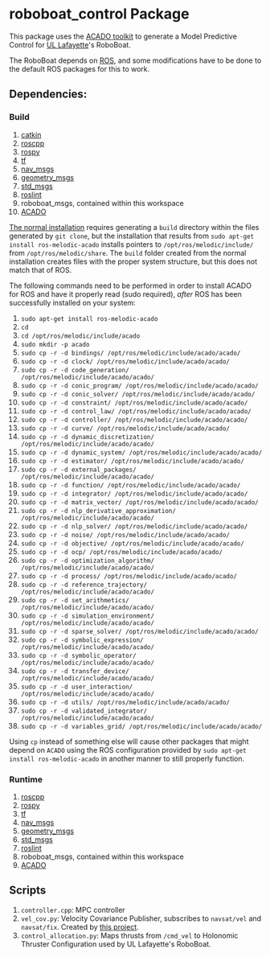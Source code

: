 # roboboat_control Package

This package uses the [ACADO toolkit](https://acado.github.io/) to generate a Model Predictive Control for [UL Lafayette](https://www.louisiana.edu)'s RoboBoat.

The RoboBoat depends on [ROS](http://wiki.ros.org/), and some modifications have to be done to the default ROS packages for this to work. 

## Dependencies:

### Build
1. [catkin](wiki.ros.org/catkin?distro=melodic)
2. [roscpp](http://wiki.ros.org/roscpp)
3. [rospy](wiki.ros.org/rospy/)
4. [tf](http://wiki.ros.org/tf)
5. [nav_msgs](http://wiki.ros.org/nav_msgs)
6. [geometry_msgs](http://wiki.ros.org/geometry_msgs)
7. [std_msgs](http://wiki.ros.org/std_msgs)
8. [roslint](http://wiki.ros.org/roslint)
9. roboboat_msgs, contained within this workspace
10. [ACADO](http://wiki.ros.org/acado)

 [The normal installation](http://acado.github.io/using_cmake_unix_common.html) requires generating a `build` directory within the files generated by `git clone`, but the installation that results from `sudo apt-get install ros-melodic-acado` installs pointers to `/opt/ros/melodic/include/` from `/opt/ros/melodic/share`. The `build` folder created from the normal installation creates files with the proper system structure, but this does not match that of ROS.

 The following commands need to be performed in order to install ACADO for ROS and have it properly read (sudo required), *after* ROS has been successfully installed on your system:

1. `sudo apt-get install ros-melodic-acado`
2. `cd`
3. `cd /opt/ros/melodic/include/acado`
4. `sudo mkdir -p acado`
5. `sudo cp -r -d bindings/ /opt/ros/melodic/include/acado/acado/`
6. `sudo cp -r -d clock/ /opt/ros/melodic/include/acado/acado/`
7. `sudo cp -r -d code_generation/ /opt/ros/melodic/include/acado/acado/`
8. `sudo cp -r -d conic_program/ /opt/ros/melodic/include/acado/acado/`
9. `sudo cp -r -d conic_solver/ /opt/ros/melodic/include/acado/acado/`
10. `sudo cp -r -d constraint/ /opt/ros/melodic/include/acado/acado/`
11. `sudo cp -r -d control_law/ /opt/ros/melodic/include/acado/acado/`
12. `sudo cp -r -d controller/ /opt/ros/melodic/include/acado/acado/`
13. `sudo cp -r -d curve/ /opt/ros/melodic/include/acado/acado/`
14. `sudo cp -r -d dynamic_discretization/ /opt/ros/melodic/include/acado/acado/`
15. `sudo cp -r -d dynamic_system/ /opt/ros/melodic/include/acado/acado/`
16. `sudo cp -r -d estimator/ /opt/ros/melodic/include/acado/acado/`
17. `sudo cp -r -d external_packages/ /opt/ros/melodic/include/acado/acado/`
18. `sudo cp -r -d function/ /opt/ros/melodic/include/acado/acado/`
19. `sudo cp -r -d integrator/ /opt/ros/melodic/include/acado/acado/`
20. `sudo cp -r -d matrix_vector/ /opt/ros/melodic/include/acado/acado/`
21. `sudo cp -r -d nlp_derivative_approximation/ /opt/ros/melodic/include/acado/acado/`
22. `sudo cp -r -d nlp_solver/ /opt/ros/melodic/include/acado/acado/`
23. `sudo cp -r -d noise/ /opt/ros/melodic/include/acado/acado/`
24. `sudo cp -r -d objective/ /opt/ros/melodic/include/acado/acado/`
25. `sudo cp -r -d ocp/ /opt/ros/melodic/include/acado/acado/`
26. `sudo cp -r -d optimization_algorithm/ /opt/ros/melodic/include/acado/acado/`
27. `sudo cp -r -d process/ /opt/ros/melodic/include/acado/acado/`
28. `sudo cp -r -d reference_trajectory/ /opt/ros/melodic/include/acado/acado/`
29. `sudo cp -r -d set_arithmetics/ /opt/ros/melodic/include/acado/acado/`
30. `sudo cp -r -d simulation_environment/ /opt/ros/melodic/include/acado/acado/`
31. `sudo cp -r -d sparse_solver/ /opt/ros/melodic/include/acado/acado/`
32. `sudo cp -r -d symbolic_expression/ /opt/ros/melodic/include/acado/acado/`
33. `sudo cp -r -d symbolic_operator/ /opt/ros/melodic/include/acado/acado/`
34. `sudo cp -r -d transfer_device/ /opt/ros/melodic/include/acado/acado/`
35. `sudo cp -r -d user_interaction/ /opt/ros/melodic/include/acado/acado/`
36. `sudo cp -r -d utils/ /opt/ros/melodic/include/acado/acado/`
37. `sudo cp -r -d validated_integrator/ /opt/ros/melodic/include/acado/acado/`
38. `sudo cp -r -d variables_grid/ /opt/ros/melodic/include/acado/acado/`

Using `cp` instead of something else will cause other packages that might depend on `ACADO` using the ROS configuration provided by `sudo apt-get install ros-melodic-acado` in another manner to still properly function.

### Runtime
1. [roscpp](http://wiki.ros.org/roscpp)
2. [rospy](wiki.ros.org/rospy/)
3. [tf](http://wiki.ros.org/tf)
4. [nav_msgs](http://wiki.ros.org/nav_msgs)
5. [geometry_msgs](http://wiki.ros.org/geometry_msgs)
6. [std_msgs](http://wiki.ros.org/std_msgs)
7. [roslint](http://wiki.ros.org/roslint)
8. roboboat_msgs, contained within this workspace
9. [ACADO](http://wiki.ros.org/acado)


## Scripts
1. `controller.cpp`: MPC controller
2. `vel_cov.py`: Velocity Covariance Publisher, subscribes to `navsat/vel` and `navsat/fix`. Created by [this project](https://clearpathrobotics.com/blog/2019/01/heron-usv-gets-a-new-simulator/).
3. `control_allocation.py`: Maps thrusts from `/cmd_vel` to Holonomic Thruster Configuration used by UL Lafayette's RoboBoat.